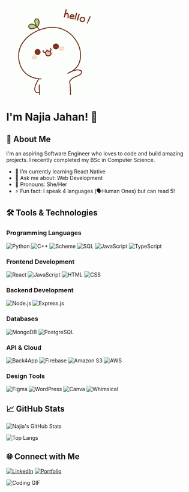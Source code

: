 ![cover](./cover1.gif)
# I'm Najia Jahan! 👋

## 🚀 About Me

I'm an aspiring Software Engineer who loves to code and build amazing projects. I recently completed my BSc in Computer Science.

- 🌱 I’m currently learning React Native
- 💬 Ask me about: Web Development
- 👧 Pronouns: She/Her
- ⚡ Fun fact: I speak 4 languages (🗣️Human Ones) but can read 5!

## 🛠️ Tools & Technologies

### Programming Languages

![Python](https://img.shields.io/badge/Python-3776AB?style=for-the-badge&logo=python&logoColor=white)
![C++](https://img.shields.io/badge/C++-00599C?style=for-the-badge&logo=c%2B%2B&logoColor=white)
![Scheme](https://img.shields.io/badge/Scheme-4E7A06?style=for-the-badge&logo=scheme&logoColor=white)
![SQL](https://img.shields.io/badge/SQL-336791?style=for-the-badge&logo=postgresql&logoColor=white)
![JavaScript](https://img.shields.io/badge/JavaScript-323330?style=for-the-badge&logo=javascript&logoColor=F7DF1E)
![TypeScript](https://img.shields.io/badge/TypeScript-007ACC?style=for-the-badge&logo=typescript&logoColor=white)

### Frontend Development

![React](https://img.shields.io/badge/React-20232A?style=for-the-badge&logo=react&logoColor=61DAFB)
![JavaScript](https://img.shields.io/badge/JavaScript-323330?style=for-the-badge&logo=javascript&logoColor=F7DF1E)
![HTML](https://img.shields.io/badge/HTML-E34F26?style=for-the-badge&logo=html5&logoColor=white)
![CSS](https://img.shields.io/badge/CSS-1572B6?style=for-the-badge&logo=css3&logoColor=white)

### Backend Development

![Node.js](https://img.shields.io/badge/Node.js-339933?style=for-the-badge&logo=nodedotjs&logoColor=white)
![Express.js](https://img.shields.io/badge/Express.js-000000?style=for-the-badge&logo=express&logoColor=white)


### Databases

![MongoDB](https://img.shields.io/badge/MongoDB-4EA94B?style=for-the-badge&logo=mongodb&logoColor=white)
![PostgreSQL](https://img.shields.io/badge/PostgreSQL-336791?style=for-the-badge&logo=postgresql&logoColor=white)

### API & Cloud

![Back4App](https://img.shields.io/badge/Back4App-0C136D?style=for-the-badge&logo=back4app&logoColor=white)
![Firebase](https://img.shields.io/badge/Firebase-FFCA28?style=for-the-badge&logo=firebase&logoColor=black)
![Amazon S3](https://img.shields.io/badge/Amazon_S3-569A31?style=for-the-badge&logo=amazon-s3&logoColor=white)
![AWS](https://img.shields.io/badge/AWS-232F3E?style=for-the-badge&logo=amazon-aws&logoColor=white)

### Design Tools

![Figma](https://img.shields.io/badge/Figma-F24E1E?style=for-the-badge&logo=figma&logoColor=white)
![WordPress](https://img.shields.io/badge/WordPress-21759B?style=for-the-badge&logo=wordpress&logoColor=white)
![Canva](https://img.shields.io/badge/Canva-00C4CC?style=for-the-badge&logo=canva&logoColor=white)
![Whimsical](https://img.shields.io/badge/Whimsical-EC4899?style=for-the-badge&logo=whimsical&logoColor=white)



## 📈 GitHub Stats

![Najia's GitHub Stats](https://github-readme-stats.vercel.app/api?username=najia096&show_icons=true&theme=radical)

![Top Langs](https://github-readme-stats.vercel.app/api/top-langs/?username=najia096&layout=compact&theme=radical)

## 🌐 Connect with Me

[![LinkedIn](https://img.shields.io/badge/LinkedIn-0077B5?style=for-the-badge&logo=linkedin&logoColor=white)](https://www.linkedin.com/in/najia-jahan-40ba11175/)
[![Portfolio](https://img.shields.io/badge/Portfolio-FF5722?style=for-the-badge)](https://najia096.github.io/)

![Coding GIF](https://your-coding-gif-url.com/coding.gif)
